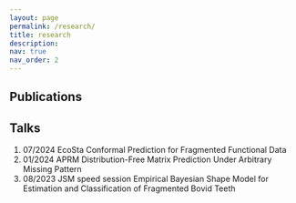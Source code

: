 ```yaml
---
layout: page
permalink: /research/
title: research
description:
nav: true
nav_order: 2
---
```


<!-- Publications Section -->
<div class="section">
  <h2 class="section-title">Publications</h2>
  <div class="publications">
    <!-- {% bibliography %} -->
  </div>
</div>

<!-- Talks Section -->
<div class="section">
  <h2 class="section-title">Talks</h2>
  <ol>
    <li>07/2024 EcoSta Conformal Prediction for Fragmented Functional Data</li>
    <li>01/2024 APRM Distribution-Free Matrix Prediction Under Arbitrary Missing Pattern</li>
    <li>08/2023 JSM speed session Empirical Bayesian Shape Model for Estimation and Classification of Fragmented Bovid Teeth</li>
  </ol>
</div>

